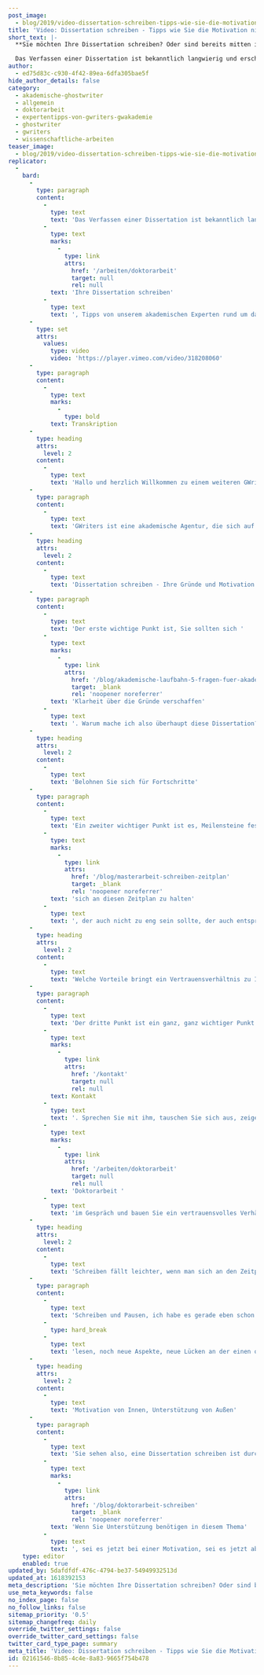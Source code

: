 ```yaml
---
post_image:
  - blog/2019/video-dissertation-schreiben-tipps-wie-sie-die-motivation-nicht-verlieren/Dissertation-schreiben-Motivation-Tipps.png
title: 'Video: Dissertation schreiben - Tipps wie Sie die Motivation nicht verlieren'
short_text: |-
  **Sie möchten Ihre Dissertation schreiben? Oder sind bereits mitten im Schreibprozess? Lesen Sie jetzt die besten Motvationstipps von akademischen Experten!**

  Das Verfassen einer Dissertation ist bekanntlich langwierig und erschöpfend. Essentiell für den Erfolg der wissenschaftlichen Arbeit ist kontinuierliches wissenschaftliches Arbeiten, um die eigene Inspiration sowie das Qualitätsniveau aufrecht zu erhalten. Sich selbst zu motivieren, die notwendige Energie aufzubringen, ist oft die schwierigste Aufgabe. Deshalb haben wir für alle, die aktuell Ihre Dissertation schreiben, Tipps von unserem akademischen Experten rund um das Thema “Dissertation schreiben” zusammengestellt...
author:
  - ed75d83c-c930-4f42-89ea-6dfa305bae5f
hide_author_details: false
category:
  - akademische-ghostwriter
  - allgemein
  - doktorarbeit
  - expertentipps-von-gwriters-gwakademie
  - ghostwriter
  - gwriters
  - wissenschaftliche-arbeiten
teaser_image:
  - blog/2019/video-dissertation-schreiben-tipps-wie-sie-die-motivation-nicht-verlieren/Dissertation-schreiben-Motivation-Tipps.png
replicator:
  -
    bard:
      -
        type: paragraph
        content:
          -
            type: text
            text: 'Das Verfassen einer Dissertation ist bekanntlich langwierig und erschöpfend. Essentiell für den Erfolg der wissenschaftlichen Arbeit ist kontinuierliches wissenschaftliches Arbeiten, um die eigene Inspiration sowie das Qualitätsniveau aufrecht zu erhalten. Sich selbst zu motivieren, die notwendige Energie aufzubringen, ist oft die schwierigste Aufgabe. Deshalb haben wir für alle, die aktuell '
          -
            type: text
            marks:
              -
                type: link
                attrs:
                  href: '/arbeiten/doktorarbeit'
                  target: null
                  rel: null
            text: 'Ihre Dissertation schreiben'
          -
            type: text
            text: ', Tipps von unserem akademischen Experten rund um das Thema “Dissertation schreiben” zusammengestellt.'
      -
        type: set
        attrs:
          values:
            type: video
            video: 'https://player.vimeo.com/video/318208060'
      -
        type: paragraph
        content:
          -
            type: text
            marks:
              -
                type: bold
            text: Transkription
      -
        type: heading
        attrs:
          level: 2
        content:
          -
            type: text
            text: 'Hallo und herzlich Willkommen zu einem weiteren GWriters Video Tutorial!'
      -
        type: paragraph
        content:
          -
            type: text
            text: 'GWriters ist eine akademische Agentur, die sich auf Coachings, Lektorate und die Unterstützung bei der Erstellung wissenschaftlicher Texte spezialisiert und konkretisiert hat. Heute wollen wir uns mit dem Thema "Dissertation schreiben" beschäftigen. Mit einem Thema, mit dem sich sicherlich viele von Ihnen wahrscheinlich nur wenig oder vielleicht doch nur einmal im Leben beschäftigen werden. Nichtsdestotrotz, eine ganz wichtige Thematik, wenn man sich mit einer Dissertation beschäftigt, was natürlich nicht etwas ist, was man gerade mal so, in Anführungszeichen, nebenher macht. Und heute möchte ich Ihnen ein paar Tipps geben, wenn Sie eine Dissertation schreiben, wie Sie die Motivation beim Schreiben einer Dissertation nicht verlieren. Weil eine Dissertation ist ein langwieriger und ein aufwendiger Prozess, der sich oftmals auch über mehrere Jahre hinweg strecken wird. Und gerade da ist es natürlich ganz, ganz wichtig, dass man dran bleibt am Thema. Die Motivation nicht verliert, den roten Faden, sozusagen, nicht verliert, um am Ende auch zum Ziel zu kommen. Ein paar Tipps, wie Sie das am besten machen können, wenn Sie eine Dissertation schreiben.'
      -
        type: heading
        attrs:
          level: 2
        content:
          -
            type: text
            text: 'Dissertation schreiben - Ihre Gründe und Motivation'
      -
        type: paragraph
        content:
          -
            type: text
            text: 'Der erste wichtige Punkt ist, Sie sollten sich '
          -
            type: text
            marks:
              -
                type: link
                attrs:
                  href: '/blog/akademische-laufbahn-5-fragen-fuer-akademiker'
                  target: _blank
                  rel: 'noopener noreferrer'
            text: 'Klarheit über die Gründe verschaffen'
          -
            type: text
            text: '. Warum mache ich also überhaupt diese Dissertation? Was ist mein Ziel? Was möchte ich damit am Ende erreichen? Und wie immer im Leben, ist es auch hier so, je konkreter, je klarer das Ziel ist, desto leichter wird Ihnen auch die Erstellung der Dissertation fallen. Und desto besser werden Sie sich auch selber motivieren können, wenn Sie am Ende ein klares Ziel haben. Das kann mit Sicherheit ein berufliches Ziel sein, ein Fortkommen, ein Weiterkommen im Beruf. Kann aber auch sein, dass man die Dissertation vielleicht, wenn man schon älter ist, nur, in Anführungszeichen, für sich schreibt oder um auch eine gewisse Reputation in der Wissenschaft und in der Forschung zu erhalten. Ganz egal was es ist, diese Gründe, die sollten bei Ihnen klar sein und die sollten Sie sich auch immer gerne auch in visualisierter Form oder dergleichen immer wieder klar machen und sich immer wieder in den Kopf rufen. Dann haben Sie schon mal einen ganz wesentlichen Punkt erreicht, damit Sie die Motivation nicht verlieren werden.'
      -
        type: heading
        attrs:
          level: 2
        content:
          -
            type: text
            text: 'Belohnen Sie sich für Fortschritte'
      -
        type: paragraph
        content:
          -
            type: text
            text: 'Ein zweiter wichtiger Punkt ist es, Meilensteine festzulegen und zu feiern. Auch das ist jetzt mit Sicherheit nichts Neues und gilt mit Sicherheit nicht nur für eine Dissertation. Gilt für viele Themen, wenn Sie im Leben unterwegs sind und Ziele verfolgen wollen. Aber gerade in einer Dissertation, Sie erarbeiten ja sowieso im Vorfeld einen Zeitplan und wenn Sie dann die Dissertation schreiben, dann ist es sicherlich ganz, ganz wichtig '
          -
            type: text
            marks:
              -
                type: link
                attrs:
                  href: '/blog/masterarbeit-schreiben-zeitplan'
                  target: _blank
                  rel: 'noopener noreferrer'
            text: 'sich an diesen Zeitplan zu halten'
          -
            type: text
            text: ', der auch nicht zu eng sein sollte, der auch entsprechende Lücken, entsprechende Puffer haben sollte. Aber in diesem Zeitplan sollte es auch Meilensteine geben, das könnten beispielsweise Fertigstellung von einzelnen Kapiteln, Fertigstellung von Forschungen, Fertigstellungen von Befragungen oder auch Abstimmung, wir kommen gleich noch darauf zu sprechen, mit Ihrem Doktorvater sein. Ganz bewusst dann auch ruhig mal diese größeren Erfolge, diese bewussten Meilensteine dann auch feiern. Dann aber auch wieder aufhören zu feiern. Das heißt, hier sich dann auch erst mal vielleicht eine gewisse Ruhe nehmen für einige wenige Tage, vielleicht auch für ein, zwei Wochen. Aber, und wir werden später noch auf den Punkt kommen, dann auch wieder anfangen zu schreiben, weiter zu schreiben, weil ein Meilenstein ist eben auch nur ein Meilenstein und heißt noch nicht, dass Sie am Ziel angekommen sind.'
      -
        type: heading
        attrs:
          level: 2
        content:
          -
            type: text
            text: 'Welche Vorteile bringt ein Vertrauensverhältnis zu Ihrem Doktorvater?'
      -
        type: paragraph
        content:
          -
            type: text
            text: 'Der dritte Punkt ist ein ganz, ganz wichtiger Punkt. Bauen Sie Vertrauen, bauen Sie ein Vertrauensverhältnis zu Ihrem Doktorvater auf und suchen Sie auch regelmäßig die Abstimmungen mit Ihrem Doktorvater. Da geht es auch nicht nur darum, dass Sie jetzt irgendwelche fertigen Kapitel oder Teile von der Arbeit abliefern und er diese durchliest, sondern finden Sie einen regelmäßigen '
          -
            type: text
            marks:
              -
                type: link
                attrs:
                  href: '/kontakt'
                  target: null
                  rel: null
            text: Kontakt
          -
            type: text
            text: '. Sprechen Sie mit ihm, tauschen Sie sich aus, zeigen Sie ihm auch, wie weit sind Sie. Was sind vielleicht auch aktuelle Themenstellungen, aktuelle Fragestellungen, mit denen Sie sich gerade beschäftigen. Vielleicht gibt es auch das ein oder andere Problem, das gerade bei Ihnen auftaucht, was man vielleicht mit ihm diskutieren kann. Kurzum bleiben Sie mit Ihrem Doktorvater während der Erstellung der '
          -
            type: text
            marks:
              -
                type: link
                attrs:
                  href: '/arbeiten/doktorarbeit'
                  target: null
                  rel: null
            text: 'Doktorarbeit '
          -
            type: text
            text: 'im Gespräch und bauen Sie ein vertrauensvolles Verhältnis mit ihm auf. Ganz, ganz wichtig, weil klar ist auch, je vertrauensvoller das Verhältnis ist, je mehr Sie ihn auf die Erstellung der Doktorarbeit auch mitnehmen, desto besser wird natürlich auch später eine Beurteilung stattfinden, weil dann kennt er Sie. Er kennt die Doktorarbeit und er steigt im Prinzip nicht bei Null ein. Immer gefährlich ist es, wenn Sie eine Doktorarbeit quasi ohne Begleitung Ihres Doktorvaters schreiben, ihm am Ende die fertige Arbeit vorlegen und er sagt: "Nein, das war eigentlich nicht das, was ich mir vorgestellt habe. Das sollte komplett in eine andere Richtung gehen." Das heißt, hier ganz wichtig, regelmäßige Abstimmungen und über diese Abstimmungen hinaus, einfach auch immer wieder dieser Aufbau eines Vertrauensverhältnisses.'
      -
        type: heading
        attrs:
          level: 2
        content:
          -
            type: text
            text: 'Schreiben fällt leichter, wenn man sich an den Zeitplan hält'
      -
        type: paragraph
        content:
          -
            type: text
            text: 'Schreiben und Pausen, ich habe es gerade eben schon mal ein bisschen angeschnitten, Schreiben Sie regelmäßig. Eine Doktorarbeit hat ja auch einen gewissen Seitenumfang, hängt davon ab in welchem medizinischen Bereich Sie beispielsweise unterwegs sind. Dort hat eine Doktorarbeit eher weniger Seitenzahlen, wenn Sie aber im betriebswirtschaftlichen Bereich unterwegs sind, dann können das schon mal auch 200, 300, 400, 500, 600 mit Anhängen dann auch mal bis zu 1000 Seiten sein. Also von daher, Sie haben hier auch eine gewisse Menge einfach an Stoff, die es zu produzieren gilt. Und auch hier, wie immer im Leben, es ist wichtiger, es ist besser in kleinen Stücken, in kleinen Portionen zu arbeiten. Also hier auch mal vielleicht nur, in Anführungszeichen, wenige Seiten pro Tag oder pro Woche zu produzieren, als dass Sie große Pausen lassen, dann in Ihrem Zeitplan hinterherhinken und dann auf einmal wieder 20 oder 30 Seiten in einer Woche produzieren müssen. Deswegen dran bleiben, aber ganz bewusst auch wieder Pausen einbauen, sich regenerieren und dann weitermachen. Und legen Sie auch keinen Perfektionismus an den Tag, Ihre Doktorarbeit wird nie 100 Prozent, wird nie 1000 Prozent perfekt sein. Das heißt, wenn Sie ein Thema erforscht haben, wenn Sie der Meinung sind, Sie haben das ausreichend erforscht, machen Sie auch einen Haken dran. Sie werden wahrscheinlich immer, je mehr Sie'
          -
            type: hard_break
          -
            type: text
            text: 'lesen, noch neue Aspekte, neue Lücken an der einen oder anderen Stelle erkennen. Die können Sie dann vielleicht bei der Endkorrektur, am Endlektorat noch aufnehmen an der einen oder anderen Stelle. Wo es sinnvoll scheint das Ganze auch noch ergänzen. Aber begnügen Sie sich dann auch mit dem Stand, den Sie erreicht haben, wo Sie auch mit sich selber zufrieden sind und sagen können, das ist dann auch von meiner Seite aus eine ausreichende Erforschung, eine ausreichende Erhebung der Thematik.'
      -
        type: heading
        attrs:
          level: 2
        content:
          -
            type: text
            text: 'Motivation von Innen, Unterstützung von Außen'
      -
        type: paragraph
        content:
          -
            type: text
            text: 'Sie sehen also, eine Dissertation schreiben ist durchaus ein herausforderndes Thema, ein herausforderndes Projekt, insbesondere deswegen, weil es sich eben über so lange Zeit, über so viele Jahre, über so einen großen Zeitraum eben auch hinweg streckt. Und gerade deswegen ist es eben wichtig, auch hier die Motivation zu behalten. Werden Sie sich klar über die Gründe, seien Sie sich klar über die Gründe, legen Sie Meilensteine fest und feiern diese. Haben Sie Vertrauen zu Ihrem Doktorvater, schreiben Sie und legen Sie auch entsprechende Pausen ein und zeigen Sie bitte keinen Perfektionismus. Wenn Sie diese Punkte berücksichtigen, dann werden Sie auch eine erfolgreiche Doktorarbeit schreiben können. '
          -
            type: text
            marks:
              -
                type: link
                attrs:
                  href: '/blog/doktorarbeit-schreiben'
                  target: _blank
                  rel: 'noopener noreferrer'
            text: 'Wenn Sie Unterstützung benötigen in diesem Thema'
          -
            type: text
            text: ', sei es jetzt bei einer Motivation, sei es jetzt aber auch bei einem Coaching, sei es auch im Sinne von Abstimmungen von einzelnen Kapiteln, vielleicht auch in der Unterstützung bei der Statistik, bei der Empirie, wie auch immer. In diesen Fällen lohnt es sich dann oftmals auch externe Unterstützung zu nutzen. Hier ist GWriters gerne Ihr Ansprechpartner, GWriters kann Ihnen hier gerne Unterstützung liefern externer Art in all diesen genannten Fragestellungen. Von daher scheuen Sie sich auch nicht, hier die Begleitung in Anspruch zu nehmen. In diesem Sinne wünsche ich Ihnen viel Glück, viel Erfolg bei Ihrer Doktorarbeit und denken Sie an die Tipps, um die Motivation zu erhalten.'
    type: editor
    enabled: true
updated_by: 5dafdfdf-476c-4794-be37-54949932513d
updated_at: 1618392153
meta_description: 'Sie möchten Ihre Dissertation schreiben? Oder sind bereits mitten im Schreibprozess? Lesen Sie jetzt die besten Motvationstipps von akademischen Experten!'
use_meta_keywords: false
no_index_page: false
no_follow_links: false
sitemap_priority: '0.5'
sitemap_changefreq: daily
override_twitter_settings: false
override_twitter_card_settings: false
twitter_card_type_page: summary
meta_title: 'Video: Dissertation schreiben - Tipps wie Sie die Motivation nicht verlieren • GWriters.de'
id: 02161546-8b85-4c4e-8a83-9665f754b478
---
```

